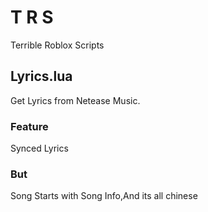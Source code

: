 # T R S
Terrible Roblox Scripts

## Lyrics.lua
Get Lyrics from Netease Music.
### Feature
Synced Lyrics
### But
Song Starts with Song Info,And its all chinese
